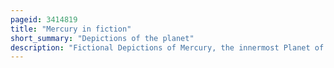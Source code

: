```yaml
---
pageid: 3414819
title: "Mercury in fiction"
short_summary: "Depictions of the planet"
description: "Fictional Depictions of Mercury, the innermost Planet of the Solar System, have gone through three distinct Phases. Before much was known about the Planet, it received scant Attention. Later, when it was incorrectly believed that it was tidally locked with the Sun creating a permanent dayside and nightside, stories mainly focused on the conditions of the two sides and the narrow region of permanent twilight between. Since this Misconception was dispelled in the 1960s the Planet has received less Attention from Fiction Writers and the Stories have largely focused on the harsh environmental Conditions that come from the Planet's Proximity to."
---
```

